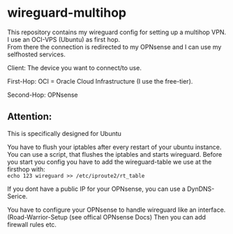 # wireguard-multihop
This repository contains my wireguard config for setting up a multihop VPN.  
I use an OCI-VPS (Ubuntu) as first hop.  
From there the connection is redirected to my OPNsense and I can use my selfhosted services.


Client: The device you want to connect/to use.

First-Hop: OCI = Oracle Cloud Infrastructure (I use the free-tier).

Second-Hop: OPNsense


## Attention: 

This is specifically designed for Ubuntu

You have to flush your iptables after every restart of your ubuntu instance.
You can use a script, that flushes the iptables and starts wireguard.
Before you start you config you have to add the wireguard-table we use at the firsthop with:  
`echo 123 wireguard >> /etc/iproute2/rt_table`

If you dont have a public IP for your OPNsense, you can use a DynDNS-Serice. 


You have to configure your OPNsense to handle wireguard like an interface. (Road-Warrior-Setup (see offical OPNsense Docs) 
Then you can add firewall rules etc.
